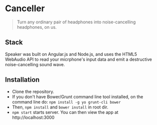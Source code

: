 # Canceller

>Turn any ordinary pair of headphones into noise-cancelling headphones, on us.

## Stack

Speaker was built on Angular.js and Node.js, and uses the HTML5 WebAudio API to read your micrphone's input data and emit a destructive noise-cancelling sound wave.

## Installation

* Clone the repository.
* If you don't have Bower/Grunt command line tool installed, on the command line do: ```npm install -g yo grunt-cli bower```
* Then, ```npm install``` and ```bower install``` in root dir.
* ```npm start``` starts server. You can then view the app at http://localhost:3000


